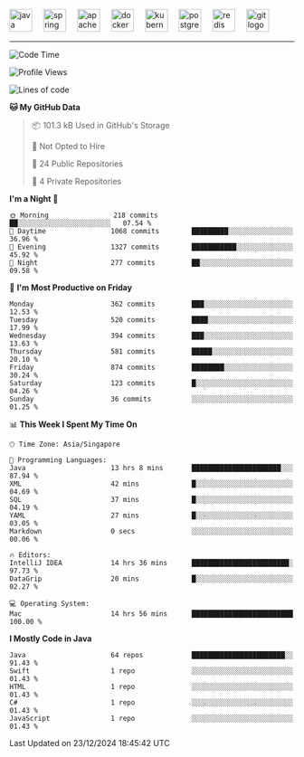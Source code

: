 <p align="left">
  <img src="https://cdn.jsdelivr.net/gh/devicons/devicon/icons/java/java-original.svg" height="40" alt="java logo"  />
  <img width="12" />
  <img src="https://cdn.jsdelivr.net/gh/devicons/devicon/icons/spring/spring-original.svg" height="40" alt="spring logo"  />
  <img width="12" />
  <img src="https://cdn.jsdelivr.net/gh/devicons/devicon/icons/apachekafka/apachekafka-original.svg" height="40" alt="apachekafka logo"  />
  <img width="12" />
  <img src="https://cdn.jsdelivr.net/gh/devicons/devicon/icons/docker/docker-original.svg" height="40" alt="docker logo"  />
  <img width="12" />
  <img src="https://cdn.jsdelivr.net/gh/devicons/devicon/icons/kubernetes/kubernetes-plain.svg" height="40" alt="kubernetes logo"  />
  <img width="12" />
  <img src="https://cdn.jsdelivr.net/gh/devicons/devicon/icons/postgresql/postgresql-original.svg" height="40" alt="postgresql logo"  />
  <img width="12" />
  <img src="https://cdn.jsdelivr.net/gh/devicons/devicon/icons/redis/redis-original.svg" height="40" alt="redis logo"  />
  <img width="12" />
  <img src="https://cdn.jsdelivr.net/gh/devicons/devicon/icons/git/git-original.svg" height="40" alt="git logo"  />
</p>


<!--<img src="https://media.giphy.com/media/LnQjpWaON8nhr21vNW/giphy.gif" width="60"> <em><b>I love connecting with different people</b> so if you want to say <b>hi, I'll be happy to meet you more!</b> 😊 </em> -->

---
<!--START_SECTION:waka-->
![Code Time](http://img.shields.io/badge/Code%20Time-2%2C211%20hrs%2015%20mins-blue)

![Profile Views](http://img.shields.io/badge/Profile%20Views-0-blue)

![Lines of code](https://img.shields.io/badge/From%20Hello%20World%20I%27ve%20Written-1.0%20million%20lines%20of%20code-blue)

**🐱 My GitHub Data** 

> 📦 101.3 kB Used in GitHub's Storage 
 > 
> 🚫 Not Opted to Hire
 > 
> 📜 24 Public Repositories 
 > 
> 🔑 4 Private Repositories 
 > 
**I'm a Night 🦉** 

```text
🌞 Morning                218 commits         ██░░░░░░░░░░░░░░░░░░░░░░░   07.54 % 
🌆 Daytime                1068 commits        █████████░░░░░░░░░░░░░░░░   36.96 % 
🌃 Evening                1327 commits        ███████████░░░░░░░░░░░░░░   45.92 % 
🌙 Night                  277 commits         ██░░░░░░░░░░░░░░░░░░░░░░░   09.58 % 
```
📅 **I'm Most Productive on Friday** 

```text
Monday                   362 commits         ███░░░░░░░░░░░░░░░░░░░░░░   12.53 % 
Tuesday                  520 commits         ████░░░░░░░░░░░░░░░░░░░░░   17.99 % 
Wednesday                394 commits         ███░░░░░░░░░░░░░░░░░░░░░░   13.63 % 
Thursday                 581 commits         █████░░░░░░░░░░░░░░░░░░░░   20.10 % 
Friday                   874 commits         ████████░░░░░░░░░░░░░░░░░   30.24 % 
Saturday                 123 commits         █░░░░░░░░░░░░░░░░░░░░░░░░   04.26 % 
Sunday                   36 commits          ░░░░░░░░░░░░░░░░░░░░░░░░░   01.25 % 
```


📊 **This Week I Spent My Time On** 

```text
🕑︎ Time Zone: Asia/Singapore

💬 Programming Languages: 
Java                     13 hrs 8 mins       ██████████████████████░░░   87.94 % 
XML                      42 mins             █░░░░░░░░░░░░░░░░░░░░░░░░   04.69 % 
SQL                      37 mins             █░░░░░░░░░░░░░░░░░░░░░░░░   04.19 % 
YAML                     27 mins             █░░░░░░░░░░░░░░░░░░░░░░░░   03.05 % 
Markdown                 0 secs              ░░░░░░░░░░░░░░░░░░░░░░░░░   00.06 % 

🔥 Editors: 
IntelliJ IDEA            14 hrs 36 mins      ████████████████████████░   97.73 % 
DataGrip                 20 mins             █░░░░░░░░░░░░░░░░░░░░░░░░   02.27 % 

💻 Operating System: 
Mac                      14 hrs 56 mins      █████████████████████████   100.00 % 
```

**I Mostly Code in Java** 

```text
Java                     64 repos            ███████████████████████░░   91.43 % 
Swift                    1 repo              ░░░░░░░░░░░░░░░░░░░░░░░░░   01.43 % 
HTML                     1 repo              ░░░░░░░░░░░░░░░░░░░░░░░░░   01.43 % 
C#                       1 repo              ░░░░░░░░░░░░░░░░░░░░░░░░░   01.43 % 
JavaScript               1 repo              ░░░░░░░░░░░░░░░░░░░░░░░░░   01.43 % 
```




 Last Updated on 23/12/2024 18:45:42 UTC
<!--END_SECTION:waka-->


<!--
**SimakovIgor/SimakovIgor** is a ✨ _special_ ✨ repository because its `README.md` (this file) appears on your GitHub profile.

Here are some ideas to get you started:

- 🔭 I’m currently working on ...
- 🌱 I’m currently learning ...
- 👯 I’m looking to collaborate on ...
- 🤔 I’m looking for help with ...
- 💬 Ask me about ...
- 📫 How to reach me: ...
- 😄 Pronouns: ...
- ⚡ Fun fact: ...
-->
